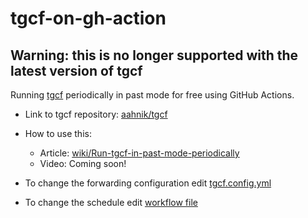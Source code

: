 # tgcf-on-gh-action



Warning: this is no longer supported with the latest version of tgcf
---

Running [tgcf](https://github.com/aahnik/tgcf) periodically in past mode for free using GitHub Actions.

- Link to tgcf repository: [aahnik/tgcf](https://github.com/aahnik/tgcf)
- How to use this:
  - Article: [wiki/Run-tgcf-in-past-mode-periodically](https://github.com/aahnik/tgcf/wiki/Run-tgcf-in-past-mode-periodically)
  - Video: Coming soon!


- To change the forwarding configuration edit [tgcf.config.yml](/tgcf.config.yml)
- To change the schedule edit [workflow file](.github/workflows/tgcf-past.yml)
